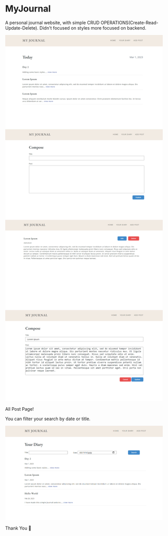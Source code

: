 # MyJournal

A personal journal website, with simple CRUD OPERATIONS(Create-Read-Update-Delete).
Didn't focused on styles more focused on backend.

![MyJournal homepage](./public/images/myjournal-homepage.PNG)
![MyJournal Create page](./public/images/myjournal-create.PNG)
![MyJournal read page](./public/images/myjournal-read.PNG)
![MyJournal update page](./public/images/myjournal-update.PNG)


All Post Page!

You can filter your search by date or title.

![MyJournal All post page](./public/images/myjournal-yourdiarypage.PNG)


Thank You 👋


